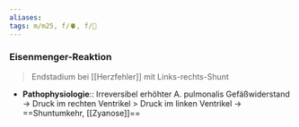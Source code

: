 ```yaml
---
aliases: 
tags: m/m25, f/🫀, f/🦄
---
```

### Eisenmenger-Reaktion
> Endstadium bei [[Herzfehler]] mit Links-rechts-Shunt
- **Pathophysiologie**:: Irreversibel erhöhter A. pulmonalis Gefäßwiderstand → Druck im rechten Ventrikel > Druck im linken Ventrikel → ==Shuntumkehr, [[Zyanose]]==